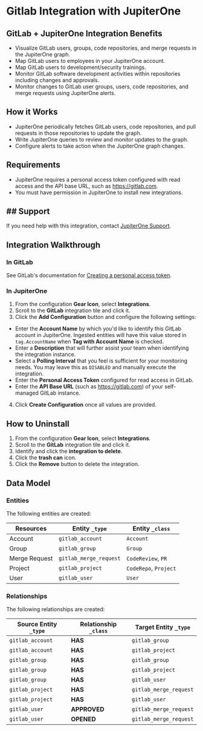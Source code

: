 # Gitlab Integration with JupiterOne

## GitLab + JupiterOne Integration Benefits

*   Visualize GitLab users, groups, code repositories, and merge requests in the JupiterOne graph.
*   Map GitLab users to employees in your JupiterOne account.
*   Map GitLab users to development/security trainings.
*   Monitor GitLab software development activities within repositories including changes and approvals.
*   Monitor changes to GitLab user groups, users, code repositories, and merge requests using JupiterOne alerts.

## How it Works

*   JupiterOne periodically fetches GitLab users, code repositories, and pull requests in those repositories to update the graph.
*   Write JupiterOne queries to review and monitor updates to the graph.
*   Configure alerts to take action when the JupiterOne graph changes.

## Requirements

*   JupiterOne requires a personal access token configured with read access and the API base URL, such as https://gitlab.com.
*   You must have permission in JupiterOne to install new integrations.

## ## Support

If you need help with this integration, contact [JupiterOne Support](https://support.jupiterone.io).

## Integration Walkthrough

### In GitLab

See GitLab's documentation for [Creating a personal access token](https://docs.gitlab.com/ee/user/profile/personal_access_tokens.html#creating-a-personal-access-token).

### In JupiterOne

1.  From the configuration **Gear Icon**, select **Integrations**.
2.  Scroll to the **GitLab** integration tile and click it.
3.  Click the **Add Configuration** button and configure the following settings:

*   Enter the **Account Name** by which you'd like to identify this GitLab account in JupiterOne. Ingested entities will have this value stored in `tag.AccountName` when **Tag with Account Name** is checked.
*   Enter a **Description** that will further assist your team when identifying the integration instance.
*   Select a **Polling Interval** that you feel is sufficient for your monitoring needs. You may leave this as `DISABLED` and manually execute the integration.
*   Enter the **Personal Access Token** configured for read access in GitLab.
*   Enter the **API Base URL** (such as https://gitlab.com) of your self-managed GitLab instance.

4.  Click **Create Configuration** once all values are provided.

## How to Uninstall

1.  From the configuration **Gear Icon**, select **Integrations**.
2.  Scroll to the **GitLab** integration tile and click it.
3.  Identify and click the **integration to delete**.
4.  Click the **trash can** icon.
5.  Click the **Remove** button to delete the integration.

<!-- {J1_DOCUMENTATION_MARKER_START} -->

<!--
********************************************************************************
NOTE: ALL OF THE FOLLOWING DOCUMENTATION IS GENERATED USING THE
"j1-integration document" COMMAND. DO NOT EDIT BY HAND! PLEASE SEE THE DEVELOPER
DOCUMENTATION FOR USAGE INFORMATION:

https://github.com/JupiterOne/sdk/blob/main/docs/integrations/development.md
********************************************************************************
-->

## Data Model

### Entities

The following entities are created:

| Resources     | Entity `_type`         | Entity `_class`       |
| ------------- | ---------------------- | --------------------- |
| Account       | `gitlab_account`       | `Account`             |
| Group         | `gitlab_group`         | `Group`               |
| Merge Request | `gitlab_merge_request` | `CodeReview`, `PR`    |
| Project       | `gitlab_project`       | `CodeRepo`, `Project` |
| User          | `gitlab_user`          | `User`                |

### Relationships

The following relationships are created:

| Source Entity `_type` | Relationship `_class` | Target Entity `_type`  |
| --------------------- | --------------------- | ---------------------- |
| `gitlab_account`      | **HAS**               | `gitlab_group`         |
| `gitlab_account`      | **HAS**               | `gitlab_project`       |
| `gitlab_group`        | **HAS**               | `gitlab_group`         |
| `gitlab_group`        | **HAS**               | `gitlab_project`       |
| `gitlab_group`        | **HAS**               | `gitlab_user`          |
| `gitlab_project`      | **HAS**               | `gitlab_merge_request` |
| `gitlab_project`      | **HAS**               | `gitlab_user`          |
| `gitlab_user`         | **APPROVED**          | `gitlab_merge_request` |
| `gitlab_user`         | **OPENED**            | `gitlab_merge_request` |

<!--
********************************************************************************
END OF GENERATED DOCUMENTATION AFTER BELOW MARKER
********************************************************************************
-->

<!-- {J1_DOCUMENTATION_MARKER_END} -->

<!--  jupiterOneDocVersion=4-2-0 -->